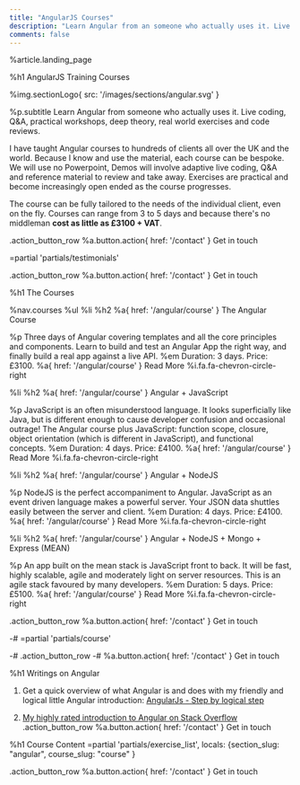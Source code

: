 ```yaml
---
title: "AngularJS Courses"
description: "Learn Angular from an someone who actually uses it. Live coding, Q&A,practical workshops, deep theory and lots of real world exercises."
comments: false
---
```



%article.landing_page


%h1 AngularJS Training Courses

%img.sectionLogo{ src: '/images/sections/angular.svg' }

%p.subtitle
Learn Angular from someone who actually uses it. Live coding, Q&A, practical workshops, deep theory, real world exercises and code reviews.




I have taught Angular courses to hundreds of clients all over the UK and the world. Because I know and use the material, each course can be bespoke. We will use no Powerpoint, Demos will involve adaptive live coding, Q&A and reference material to review and take away. Exercises are practical and become increasingly open ended as the course progresses.

The course can be fully tailored to the needs of the individual client, even on the fly. Courses can range from 3 to 5 days and because there's no middleman **cost as little as £3100 + VAT**.

.action_button_row
%a.button.action{ href: '/contact' } Get in touch



=partial 'partials/testimonials'

.action_button_row
%a.button.action{ href: '/contact' } Get in touch


%h1 The Courses

%nav.courses
%ul
%li
%h2
%a{ href: '/angular/course' }
The Angular Course

%p
Three days of Angular covering templates and all the core principles and components. Learn to build and test an Angular App the right way, and finally build a real app against a live API.
%em Duration: 3 days. Price: £3100.
%a{ href: '/angular/course' }
Read More
%i.fa.fa-chevron-circle-right

%li
%h2
%a{ href: '/angular/course' }
Angular + JavaScript

%p
JavaScript is an often misunderstood language. It looks superficially like Java, but is different enough to cause developer confusion and occasional outrage! The Angular course plus JavaScript: function scope, closure, object orientation (which is different in JavaScript), and functional concepts.
%em Duration: 4 days. Price: £4100.
%a{ href: '/angular/course' }
Read More
%i.fa.fa-chevron-circle-right


%li
%h2
%a{ href: '/angular/course' }
Angular + NodeJS

%p
NodeJS is the perfect accompaniment to Angular. JavaScript as an event driven language makes a powerful server. Your JSON data shuttles easily between the server and client.
%em Duration: 4 days. Price: £4100.
%a{ href: '/angular/course' }
Read More
%i.fa.fa-chevron-circle-right

%li
%h2
%a{ href: '/angular/course' }
Angular + NodeJS + Mongo + Express (MEAN)

%p
An app built on the mean stack is JavaScript front to back. It will be fast, highly scalable, agile and moderately light on server resources. This is an agile stack favoured by many developers.
%em Duration: 5 days. Price: £5100.
%a{ href: '/angular/course' }
Read More
%i.fa.fa-chevron-circle-right

.action_button_row
%a.button.action{ href: '/contact' } Get in touch

-# =partial 'partials/course'

-# .action_button_row
-#   %a.button.action{ href: '/contact' } Get in touch


%h1 Writings on Angular




1. Get a quick overview of what Angular is and does with my friendly and logical little Angular introduction: [AngularJs - Step by logical step](/angular-book)

2. [My highly rated introduction to Angular on Stack Overflow](http://stackoverflow.com/a/23606512/687677)
.action_button_row
%a.button.action{ href: '/contact' } Get in touch



%h1 Course Content
=partial 'partials/exercise_list', locals: {section_slug: "angular", course_slug: "course" }

.action_button_row
%a.button.action{ href: '/contact' } Get in touch
